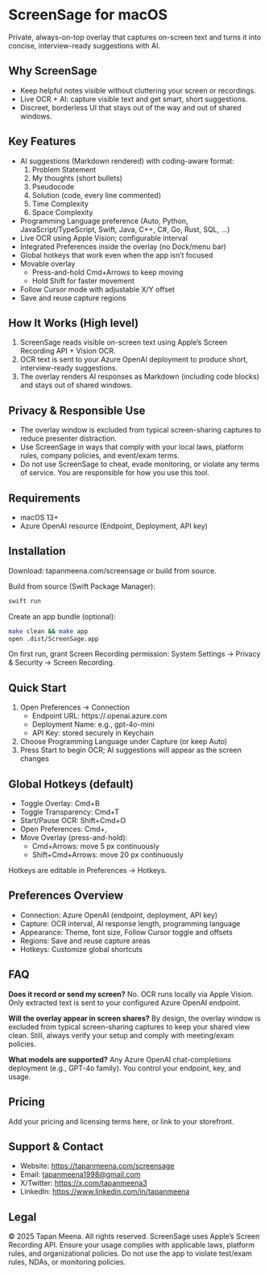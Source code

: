 # ScreenSage for macOS

Private, always-on-top overlay that captures on-screen text and turns it into concise, interview-ready suggestions with AI.

## Why ScreenSage
- Keep helpful notes visible without cluttering your screen or recordings.
- Live OCR + AI: capture visible text and get smart, short suggestions.
- Discreet, borderless UI that stays out of the way and out of shared windows.

## Key Features
- AI suggestions (Markdown rendered) with coding-aware format:
  1) Problem Statement
  2) My thoughts (short bullets)
  3) Pseudocode
  4) Solution (code, every line commented)
  5) Time Complexity
  6) Space Complexity
- Programming Language preference (Auto, Python, JavaScript/TypeScript, Swift, Java, C++, C#, Go, Rust, SQL, …)
- Live OCR using Apple Vision; configurable interval
- Integrated Preferences inside the overlay (no Dock/menu bar)
- Global hotkeys that work even when the app isn’t focused
- Movable overlay
  - Press-and-hold Cmd+Arrows to keep moving
  - Hold Shift for faster movement
- Follow Cursor mode with adjustable X/Y offset
- Save and reuse capture regions

## How It Works (High level)
1) ScreenSage reads visible on-screen text using Apple’s Screen Recording API + Vision OCR.
2) OCR text is sent to your Azure OpenAI deployment to produce short, interview-ready suggestions.
3) The overlay renders AI responses as Markdown (including code blocks) and stays out of shared windows.

## Privacy & Responsible Use
- The overlay window is excluded from typical screen-sharing captures to reduce presenter distraction.
- Use ScreenSage in ways that comply with your local laws, platform rules, company policies, and event/exam terms.
- Do not use ScreenSage to cheat, evade monitoring, or violate any terms of service. You are responsible for how you use this tool.

## Requirements
- macOS 13+
- Azure OpenAI resource (Endpoint, Deployment, API key)

## Installation

Download: tapanmeena.com/screensage or build from source.

Build from source (Swift Package Manager):

```zsh
swift run
```

Create an app bundle (optional):

```zsh
make clean && make app
open .dist/ScreenSage.app
```

On first run, grant Screen Recording permission: System Settings → Privacy & Security → Screen Recording.

## Quick Start
1) Open Preferences → Connection
   - Endpoint URL: https://<your-resource>.openai.azure.com
   - Deployment Name: e.g., gpt-4o-mini
   - API Key: stored securely in Keychain
2) Choose Programming Language under Capture (or keep Auto)
3) Press Start to begin OCR; AI suggestions will appear as the screen changes

## Global Hotkeys (default)
- Toggle Overlay: Cmd+B
- Toggle Transparency: Cmd+T
- Start/Pause OCR: Shift+Cmd+O
- Open Preferences: Cmd+,
- Move Overlay (press-and-hold):
  - Cmd+Arrows: move 5 px continuously
  - Shift+Cmd+Arrows: move 20 px continuously

Hotkeys are editable in Preferences → Hotkeys.

## Preferences Overview
- Connection: Azure OpenAI (endpoint, deployment, API key)
- Capture: OCR interval, AI response length, programming language
- Appearance: Theme, font size, Follow Cursor toggle and offsets
- Regions: Save and reuse capture areas
- Hotkeys: Customize global shortcuts

## FAQ
**Does it record or send my screen?**
No. OCR runs locally via Apple Vision. Only extracted text is sent to your configured Azure OpenAI endpoint.

**Will the overlay appear in screen shares?**
By design, the overlay window is excluded from typical screen-sharing captures to keep your shared view clean. Still, always verify your setup and comply with meeting/exam policies.

**What models are supported?**
Any Azure OpenAI chat-completions deployment (e.g., GPT-4o family). You control your endpoint, key, and usage.

## Pricing
Add your pricing and licensing terms here, or link to your storefront.

## Support & Contact
- Website: https://tapanmeena.com/screensage
- Email: tapanmeena1998@gmail.com
- X/Twitter: https://x.com/tapanmeena3
- LinkedIn: https://www.linkedin.com/in/tapanmeena

## Legal
© 2025 Tapan Meena. All rights reserved.
ScreenSage uses Apple’s Screen Recording API. Ensure your usage complies with applicable laws, platform rules, and organizational policies. Do not use the app to violate test/exam rules, NDAs, or monitoring policies.
